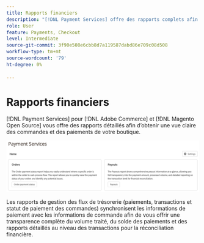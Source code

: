 ```yaml
---
title: Rapports financiers
description: "[!DNL Payment Services] offre des rapports complets afin que vous puissiez avoir une vue précise des commandes et des paiements de votre boutique."
role: User
feature: Payments, Checkout
level: Intermediate
source-git-commit: 3f90e508e6cbb8d7a119587dabd86e709c08d508
workflow-type: tm+mt
source-wordcount: '79'
ht-degree: 0%

---
```


# Rapports financiers

[!DNL Payment Services] pour [!DNL Adobe Commerce] et [!DNL Magento Open Source] vous offre des rapports détaillés afin d’obtenir une vue claire des commandes et des paiements de votre boutique.

![Affichage des rapports financiers](assets/reports-view.png)

Les rapports de gestion des flux de trésorerie (paiements, transactions et statut de paiement des commandes) synchronisent les informations de paiement avec les informations de commande afin de vous offrir une transparence complète du volume traité, du solde des paiements et des rapports détaillés au niveau des transactions pour la réconciliation financière.
